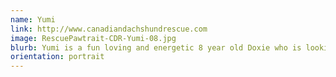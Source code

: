 ```yaml
---
name: Yumi
link: http://www.canadiandachshundrescue.com
image: RescuePawtrait-CDR-Yumi-08.jpg
blurb: Yumi is a fun loving and energetic 8 year old Doxie who is looking for her forever home with an active family.
orientation: portrait
---
```

